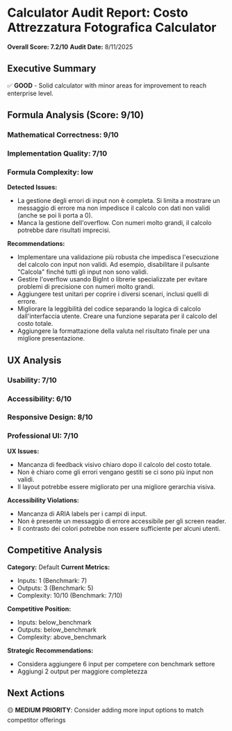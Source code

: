 # Calculator Audit Report: Costo Attrezzatura Fotografica Calculator

**Overall Score: 7.2/10**
**Audit Date:** 8/11/2025

## Executive Summary

✅ **GOOD** - Solid calculator with minor areas for improvement to reach enterprise level.

## Formula Analysis (Score: 9/10)

### Mathematical Correctness: 9/10
### Implementation Quality: 7/10
### Formula Complexity: low

**Detected Issues:**
- La gestione degli errori di input non è completa.  Si limita a mostrare un messaggio di errore ma non impedisce il calcolo con dati non validi (anche se poi li porta a 0).
- Manca la  gestione dell'overflow. Con numeri molto grandi, il calcolo potrebbe dare risultati imprecisi.

**Recommendations:**
- Implementare una validazione più robusta che impedisca l'esecuzione del calcolo con input non validi. Ad esempio, disabilitare il pulsante "Calcola" finché tutti gli input non sono validi.
- Gestire l'overflow usando BigInt o librerie specializzate per evitare problemi di precisione con numeri molto grandi.
- Aggiungere test unitari per coprire i diversi scenari, inclusi quelli di errore.
- Migliorare la leggibilità del codice separando la logica di calcolo dall'interfaccia utente. Creare una funzione separata per il calcolo del costo totale.
- Aggiungere la formattazione della valuta nel risultato finale per una migliore presentazione.

## UX Analysis

### Usability: 7/10
### Accessibility: 6/10  
### Responsive Design: 8/10
### Professional UI: 7/10

**UX Issues:**
- Mancanza di feedback visivo chiaro dopo il calcolo del costo totale.
- Non è chiaro come gli errori vengano gestiti se ci sono più input non validi.
- Il layout potrebbe essere migliorato per una migliore gerarchia visiva.

**Accessibility Violations:**
- Mancanza di ARIA labels per i campi di input.
- Non è presente un messaggio di errore accessibile per gli screen reader.
- Il contrasto dei colori potrebbe non essere sufficiente per alcuni utenti.

## Competitive Analysis

**Category:** Default
**Current Metrics:**
- Inputs: 1 (Benchmark: 7)
- Outputs: 3 (Benchmark: 5)
- Complexity: 10/10 (Benchmark: 7/10)

**Competitive Position:**
- Inputs: below_benchmark
- Outputs: below_benchmark  
- Complexity: above_benchmark

**Strategic Recommendations:**
- Considera aggiungere 6 input per competere con benchmark settore
- Aggiungi 2 output per maggiore completezza

## Next Actions

🟡 **MEDIUM PRIORITY**: Consider adding more input options to match competitor offerings
